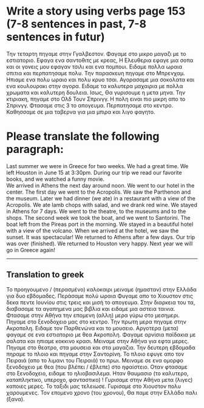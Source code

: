 # Write a story using verbs page 153 (7-8 sentences in past, 7-8 sentences in futur)

Την τεταρτη πηγαμε στην Γγαλβεστον. 
Φαγαμε στο μικρο μαγαζι με το εστιατοριο.
Εφαγα ενα σαντοθιτς με κρεας, Η Ελευθερια εφαγε μια σοπα και οι γονεις μου εφαγαν τσιλι και ενα πομπουι.
Ειδαμε πολλα ωραια σπιτια και περπατησαμε πολυ. 
Την παρασκευη πηγαμε στο Μπρενχαμ. Ηπιαμε ενα πολυ ωραιο και πολυ κρυο τσαι.
Αγορασαμε μια σοκολατα και ενα κουλουρακι στην αγορα.
Ειδαμε τα καλυτερα μαχαιρια με πολλα χρωματα και καλυτερη δουλεια.
Ισως, Θα γυρισουμε η μετα μηνα.
Την κτιριακη, πηγαμε στο Ολδ Τουν Σπρινγγ.
Η πολη ειναι πιο μικρη απο το Σπρινγγ.
Φτασαμε στις 3 το απογευμα. Περπατησαμε στο κεντρο. 
Καθησσαμε σε μια ταβερνα για μια μπιρα και λιγο φαγητο.

# Please translate the following paragraph:

Last summer we were in Greece for two weeks. We had a great time. 
We left Houston in June 15 at 3:30pm. 
During our trip we read our favorite books, and we watched a funny movie.  
We arrived in Athens the next day around noon. 
We went to our hotel in the center. 
The first day we went to the Acropolis. 
We saw the Parthenon and the museum. 
Later we had dinner (we ate) in a restaurant with a view of the Acropolis. 
We ate lamb chops with salad, and we drank red wine. 
We stayed in Athens for 7 days. 
We went to the theatre, to the museums and to the shops. 
The second week we took the boat, and we went to Santorini. 
The boat left from the Pireas port in the morning. 
We stayed in a beautiful hotel with a view of the volcano. 
When we arrived at the hotel, we saw the sunset. 
It was spectacular!
We returned to Athens after a few days. 
Our trip was over (finished). 
We returned to Houston very happy. 
Next year we will go in Greece again!

---
Translation to greek
---

Το προηγουμενο / (περασμένο) καλοκαιρι μειναμε (ημασταν) στην Ελλάδα για δυο εβδομαδες.
Περάσαμε πολύ ωραια
Φυγαμε απο το Χιουστον στις δεκα πεντε Ιουνίου στις τρεις και μισή το απογευμα.
Στην διαρκεια του τα, διαβασαμε τα αγαπημενα μας βιβλια και ειδαμε μια αστεια ταινια.
Φτασαμε στην Αθήνα την επομενη (αλλη) μερα γύρω στο μεσημερι.
Πηγαμε στο ξενοδοχειο μας στο κεντρο.
Την πρωτη μερα πηγαμε στην Ακροπολη.
Ειδαμε τον Παρθενώνα και το μουσειο.
Αργοτερα (μετα) φαγαμε σε ενα εστιατοριο με θεα Ακροπολη.
Φαγαμε αρνίσια παϊδακια με σαλατα και ηπιαμε κοκκινο κρασι.
Μειναμε στην Αθήνα για εφτα μερες.
Πηγαμε στο θεατρο, στα μουσεια και στα μαγαζια.
Την δευτερη εβδομαδα πηραμε το πλοιο και πηγαμε στην Σαντορίνη.
Το πλοιο εφυγε απο τον Πειραιά (απο το λιμανι του Πειραιά) το πρωι.
Μειναμε σε ενα ομορφο ξενοδοχειο με θεα (που βλέπει / έβλεπε) στο ηφαίστειο.
Οταν φτασαμε στο ξενοδοχειο, ειδαμε το ηλιοβασιλεμα.
Ηταν θαυμασιο (το καλυτερο, καταπληκτικο, υπεροχο, φανταστικο) !
Γυρισαμε στην Αθήνα μετα (λιγες) καποιες μερες.
Το ταξιδι μας τελειωσε.
Γυρισαμε στο Χιουστον πολυ χαρουμενες.
Τον επομενο χρονο (του χρονου), Θα παμε στην Ελλάδα παλι (ξανα). 
